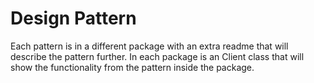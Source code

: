 # Design Pattern

Each pattern is in a different package with an extra readme that will describe
the pattern further. In each package is an Client class that will show the
functionality from the pattern inside the package.